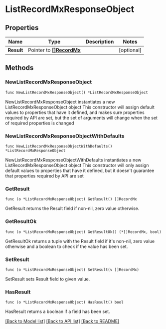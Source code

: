 # ListRecordMxResponseObject

## Properties

Name | Type | Description | Notes
------------ | ------------- | ------------- | -------------
**Result** | Pointer to [**[]RecordMx**](RecordMx.md) |  | [optional] 

## Methods

### NewListRecordMxResponseObject

`func NewListRecordMxResponseObject() *ListRecordMxResponseObject`

NewListRecordMxResponseObject instantiates a new ListRecordMxResponseObject object
This constructor will assign default values to properties that have it defined,
and makes sure properties required by API are set, but the set of arguments
will change when the set of required properties is changed

### NewListRecordMxResponseObjectWithDefaults

`func NewListRecordMxResponseObjectWithDefaults() *ListRecordMxResponseObject`

NewListRecordMxResponseObjectWithDefaults instantiates a new ListRecordMxResponseObject object
This constructor will only assign default values to properties that have it defined,
but it doesn't guarantee that properties required by API are set

### GetResult

`func (o *ListRecordMxResponseObject) GetResult() []RecordMx`

GetResult returns the Result field if non-nil, zero value otherwise.

### GetResultOk

`func (o *ListRecordMxResponseObject) GetResultOk() (*[]RecordMx, bool)`

GetResultOk returns a tuple with the Result field if it's non-nil, zero value otherwise
and a boolean to check if the value has been set.

### SetResult

`func (o *ListRecordMxResponseObject) SetResult(v []RecordMx)`

SetResult sets Result field to given value.

### HasResult

`func (o *ListRecordMxResponseObject) HasResult() bool`

HasResult returns a boolean if a field has been set.


[[Back to Model list]](../README.md#documentation-for-models) [[Back to API list]](../README.md#documentation-for-api-endpoints) [[Back to README]](../README.md)


